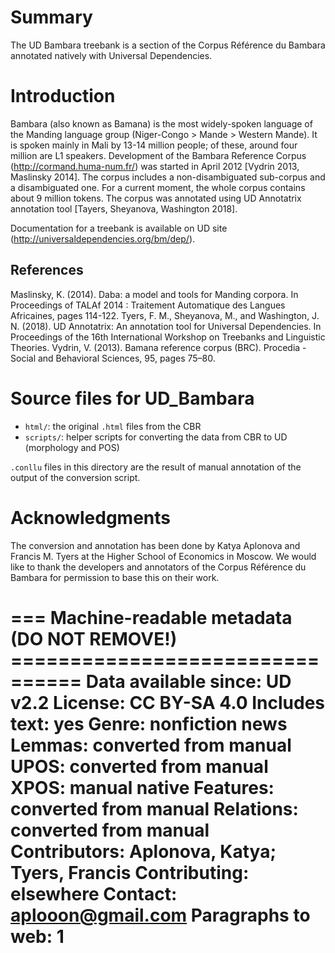 # Summary

The UD Bambara treebank is a section of the Corpus Référence du Bambara annotated natively with Universal Dependencies.

# Introduction

Bambara (also known as Bamana) is the most widely-spoken language of the Manding language group (Niger-Congo > Mande > Western Mande). It is spoken mainly in Mali by 13-14 million people; of these, around four million are L1 speakers. Development of the Bambara Reference Corpus (http://cormand.huma-num.fr/) was started in April 2012 [Vydrin 2013, Maslinsky 2014]. The corpus includes a non-disambiguated sub-corpus and a disambiguated one. For a current moment, the whole corpus contains about 9 million tokens. The corpus was annotated using UD Annotatrix annotation tool [Tayers, Sheyanova, Washington 2018].

Documentation for a treebank is available on UD site (http://universaldependencies.org/bm/dep/).

## References
Maslinsky, K. (2014). Daba: a model and tools for Manding corpora. In Proceedings of TALAf 2014 : Traitement Automatique des Langues Africaines, pages 114-122.
Tyers, F. M., Sheyanova, M., and Washington, J. N. (2018). UD Annotatrix: An annotation tool for Universal Dependencies. In Proceedings of the 16th International Workshop on Treebanks and Linguistic Theories. 
Vydrin, V. (2013). Bamana reference corpus (BRC). Procedia - Social and Behavioral Sciences, 95, pages 75–80.


# Source files for UD_Bambara

* `html/`: the original `.html` files from the CBR
* `scripts/`: helper scripts for converting the data from CBR to UD (morphology and POS)

`.conllu` files in this directory are the result of manual annotation of the output of the conversion script.

# Acknowledgments 

The conversion and annotation has been done by Katya Aplonova and Francis M. Tyers at the Higher School of Economics
in Moscow. We would like to thank the developers and annotators of the Corpus Référence du Bambara for permission
to base this on their work.


=== Machine-readable metadata (DO NOT REMOVE!) ================================
Data available since: UD v2.2
License: CC BY-SA 4.0
Includes text: yes
Genre: nonfiction news
Lemmas: converted from manual
UPOS: converted from manual
XPOS: manual native
Features: converted from manual
Relations: converted from manual
Contributors: Aplonova, Katya; Tyers, Francis
Contributing: elsewhere
Contact: aplooon@gmail.com
Paragraphs to web: 1
===============================================================================
